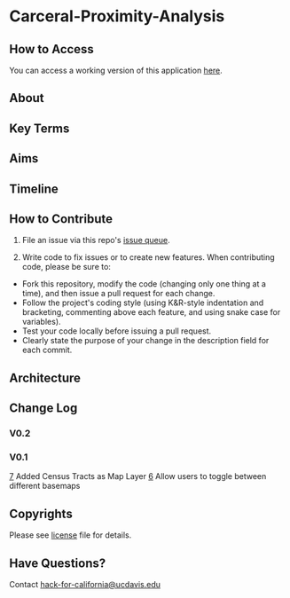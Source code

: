 # Carceral-Proximity-Analysis

## How to Access

You can access a working version of this application [here](http://206.189.72.223:3838/proximity-app/).

## About

## Key Terms

## Aims

## Timeline

## How to Contribute

1. File an issue via this repo's [issue queue](https://github.com/Carceral-Ecologies/Carceral-Proximity-Analysis/issues).

2. Write code to fix issues or to create new features. When contributing code, please be sure to:

  * Fork this repository, modify the code (changing only one thing at a time), and then issue a pull request for each change.
  * Follow the project's coding style (using K&R-style indentation and bracketing, commenting above each feature, and using snake case for variables).
  * Test your code locally before issuing a pull request.
  * Clearly state the purpose of your change in the description field for each commit.

## Architecture


## Change Log

### V0.2



### V0.1

[7](https://github.com/Carceral-Ecologies/Carceral-Proximity-Analysis/issues/7) Added Census Tracts as Map Layer
[6](https://github.com/Carceral-Ecologies/Carceral-Proximity-Analysis/issues/6) Allow users to toggle between different basemaps

## Copyrights
Please see [license](https://github.com/Carceral-Ecologies/Carceral-Proximity-Analysis/blob/master/LICENSE) file for details.

## Have Questions?
Contact [hack-for-california@ucdavis.edu](mailto:hack-for-california@ucdavis.edu)
